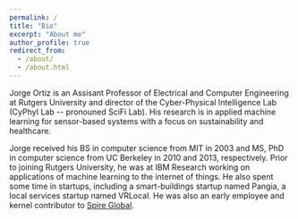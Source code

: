 ```yaml
---
permalink: /
title: "Bio"
excerpt: "About me"
author_profile: true
redirect_from: 
  - /about/
  - /about.html
---
```


Jorge Ortiz is an Assisant Professor of Electrical and Computer Engineering at Rutgers University and director of the Cyber-Physical Intelligence Lab (CyPhyI Lab -- pronouned SciFi Lab).  His research is in applied machine learning for sensor-based systems with a focus on sustainability and healthcare.

Jorge received his BS in computer science from MIT in 2003 and MS, PhD in computer science from UC Berkeley in 2010 and 2013, respectively.  Prior to joining Rutgers University, he was at IBM Research working on applications of machine learning to the internet of things.  He also spent some time in startups, including a smart-buildings startup named Pangia, a local services startup named VRLocal.  He was also an early employee and kernel contributor to [Spire Global](https://spire.com/).
